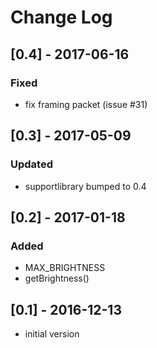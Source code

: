 # Change Log

## [0.4] - 2017-06-16
### Fixed
- fix framing packet (issue #31)

## [0.3] - 2017-05-09
### Updated
- supportlibrary bumped to 0.4

## [0.2] - 2017-01-18
### Added
- MAX_BRIGHTNESS
- getBrightness()

## [0.1] - 2016-12-13
- initial version
